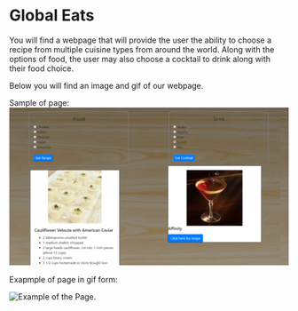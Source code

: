 # Global Eats

You will find a webpage that will provide the user the ability to choose a recipe from multiple cuisine types from around the world. Along with the options of food, the user may also choose a cocktail to drink along with their food choice.

Below you will find an image and gif of our webpage.


Sample of page:
![Sample of page](assets/images/capture.PNG)

Exapmple of page in gif form:

![Example of the Page.](https://media.giphy.com/media/Sx9Pe6G6NmzhVnQ0K9/giphy.gif)